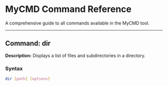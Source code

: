 # MyCMD Command Reference

A comprehensive guide to all commands available in the MyCMD tool.

---

## Command: dir

**Description:** Displays a list of files and subdirectories in a directory.

### Syntax

```bash
dir [path] [options]

